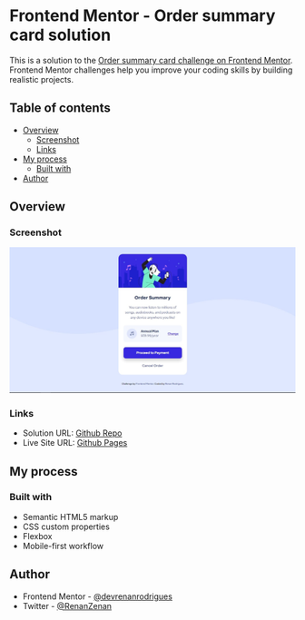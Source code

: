 # Frontend Mentor - Order summary card solution

This is a solution to the [Order summary card challenge on Frontend Mentor](https://www.frontendmentor.io/challenges/order-summary-component-QlPmajDUj). Frontend Mentor challenges help you improve your coding skills by building realistic projects. 

## Table of contents

- [Overview](#overview)
  - [Screenshot](#screenshot)
  - [Links](#links)
- [My process](#my-process)
  - [Built with](#built-with)
- [Author](#author)


## Overview

### Screenshot

![](./images/print.jpg)

### Links

- Solution URL: [Github Repo](https://github.com/devrenanrodrigues/fem-order-summary-component)
- Live Site URL: [Github Pages](https://devrenanrodrigues.github.io/fem-order-summary-component/)

## My process

### Built with

- Semantic HTML5 markup
- CSS custom properties
- Flexbox
- Mobile-first workflow

## Author

- Frontend Mentor - [@devrenanrodrigues](https://www.frontendmentor.io/profile/devrenanrodrigues)
- Twitter - [@RenanZenan](https://twitter.com/RenanZenan)